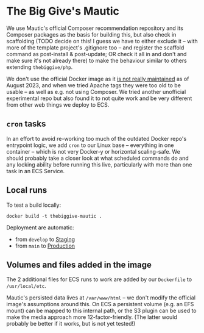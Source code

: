 # The Big Give's Mautic

We use Mautic's official Composer recommendation repository and its Composer
packages as the basis for building this, but also check in scaffolding (TODO decide on this! I guess we have to either exclude it – with more of the template project's .gitignore too – and register the scaffold command as post-install & post-update; OR check it all in and don't and make sure it's not already there)
to make the behaviour similar to others extending `thebiggive/php`.

We don't use the official Docker image as it [is not really maintained](https://github.com/mautic/docker-mautic/issues/240)
as of August 2023, and when we tried Apache tags they were too old to be usable – as
well as e.g. not using Composer. We tried another unofficial experimental repo but also
found it to not quite work and be very different from other web things we deploy to ECS.

## `cron` tasks

In an effort to avoid re-working too much of the outdated Docker repo's entrypoint logic, we add `cron`
to our Linux base – everything in one container – which is not very Docker-y or horizontal scaling-safe.
We should probably take a closer look at what scheduled commands do and any locking ability before running
this live, particularly with more than one task in an ECS Service.

## Local runs

To test a build locally:

    docker build -t thebiggive-mautic .

Deployment are automatic:
* from `develop` to [Staging](https://mautic-staging.thebiggivetest.org.uk)
* from `main` to [Production](https://mautic-production.thebiggive.org.uk)

## Volumes and files added in the image

The 2 additional files for ECS runs to work are added by our `Dockerfile`
to `/usr/local/etc`.

Mautic's persisted data lives at `/var/www/html` – we don't modify the
official image's assumptions around this. On ECS a persistent volume
(e.g. an EFS mount) can be mapped to this internal path, or the S3 plugin
can be used to make the media approach more 12-factor-friendly. (The latter
would probably be better if it works, but is not yet tested!)
